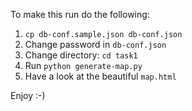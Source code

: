 To make this run do the following:

1. `cp db-conf.sample.json db-conf.json`
2. Change password in `db-conf.json`
3. Change directory: `cd task1`
4. Run `python generate-map.py`
5. Have a look at the beautiful `map.html`

Enjoy :-)